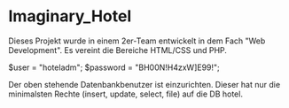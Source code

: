 # Imaginary_Hotel
Dieses Projekt wurde in einem 2er-Team entwickelt in dem Fach "Web Development".
Es vereint die Bereiche HTML/CSS und PHP.

$user = "hoteladm";
$password = "BH00N!H4zxW]E99!";

Der oben stehende Datenbankbenutzer ist einzurichten. Dieser hat nur die minimalsten Rechte (insert, update, select, file) auf die DB hotel.
